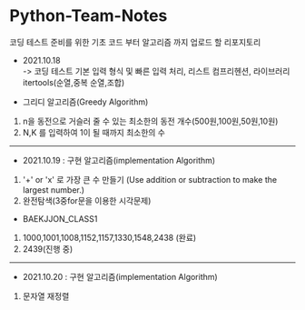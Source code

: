 # Python-Team-Notes
코딩 테스트 준비를 위한 기초 코드 부터 알고리즘 까지 업로드 할 리포지토리   



* 2021.10.18   
-> 코딩 테스트 기본 입력 형식 및 빠른 입력 처리, 리스트 컴프리헨션, 라이브러리 itertools(순열,중복 순열,조합)    

* 그리디 알고리즘(Greedy Algorithm)  
1. n을 동전으로 거슬러 줄 수 있는 최소한의 동전 개수(500원,100원,50원,10원)
2. N,K 를 입력하여 1이 될 때까지 최소한의 수


***
* 2021.10.19 : 구현 알고리즘(implementation Algorithm)   
1. '+' or 'x' 로 가장 큰 수 만들기 (Use addition or subtraction to make the largest number.)   
2. 완전탐색(3중for문을 이용한 시각문제)


* BAEKJJON_CLASS1  
1. 1000,1001,1008,1152,1157,1330,1548,2438 (완료)   
2. 2439(진행 중)


***
* 2021.10.20 : 구현 알고리즘(implementation Algorithm)   
1. 문자열 재정렬
